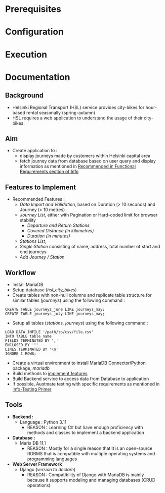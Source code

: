 # Prerequisites


# Configuration


# Execution


# Documentation
## Background
- Helsinki Regional Transport (HSL) service provides city-bikes for hour-based rental seasonally (spring-autumn)
- HSL requires a web application to understand the usage of their city-bikes.

## Aim
- Create application to :
    - display journeys made by customers within Helsinki capital area
    - fetch journey data from database based on user query and display information as mentioned in [Recommended in Functional Requirements section of Info](TaskInfo.md) 

## Features to Implement
- Recommended Features :
    - *Data Import and Validation*, based on Duration (> 10 seconds) and Journey (> 10 metres)
    - *Journey List*, either with Pagination or Hard-coded limit for browser stability
        - *Departure and Return Stations*
        - *Covered Distance (in kilometres)*
        - *Duration (in minutes)* 
    - *Stations List*, 
    - *Single Station* consisting of name, address, total number of start and end journeys
    - *Add Journey / Station*

## Workflow
- Install MariaDB
- Setup database (*hsl_city_bikes*)
- Create tables with non-null columns and replicate table structure for similar tables (*journeys*) using the following command :
>>>
    CREATE TABLE journeys_june LIKE journeys_may;
    CREATE TABLE journeys_july LIKE journeys_may;
    
- Setup all tables (*stations, journeys*) using the following command :
>>>
    LOAD DATA INFILE '/path/to/csv/file.csv'
    INTO TABLE table_name
    FIELDS TERMINATED BY ','
    ENCLOSED BY '"'
    LINES TERMINATED BY '\n'
    IGNORE 1 ROWS;
    
- Create a virtual environment to install MariaDB Connector/Python package, *mariadb*
- Build methods to [implement features](#features-to-implement)
- Build Backend service to access data from Database to application
- If possible, Auotmate testing with specific requirements as mentioned in [Info-Testing Primer](https://dev.solita.fi/2022/11/01/testing-primer-dev-academy.html)

## Tools
- **Backend :** 
    - Language : Python 3.11 
        - REASON : Learning C# but have enough proficiency with methods and classes to implement a backend application
- **Database :**
    - Maria DB 11.1
        - REASON : Mostly for a single reason that it is an open-source RDBMS that is compatible with multiple operating systems and programming languages
- **Web Server Framework**
    - Django (*version to declare*)
        - REASON : Compatibility of Django with MariaDB is mainly because it supports modeling and managing databases (CRUD operations)